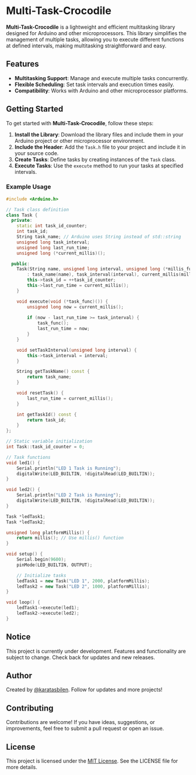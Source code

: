# Multi-Task-Crocodile

**Multi-Task-Crocodile** is a lightweight and efficient multitasking library designed for Arduino and other microprocessors. This library simplifies the management of multiple tasks, allowing you to execute different functions at defined intervals, making multitasking straightforward and easy.

## Features

- **Multitasking Support**: Manage and execute multiple tasks concurrently.
- **Flexible Scheduling**: Set task intervals and execution times easily.
- **Compatibility**: Works with Arduino and other microprocessor platforms.

## Getting Started

To get started with **Multi-Task-Crocodile**, follow these steps:

1. **Install the Library**: Download the library files and include them in your Arduino project or other microprocessor environment.
2. **Include the Header**: Add the `Task.h` file to your project and include it in your source code.
3. **Create Tasks**: Define tasks by creating instances of the `Task` class.
4. **Execute Tasks**: Use the `execute` method to run your tasks at specified intervals.

### Example Usage

```cpp
#include <Arduino.h>

// Task class definition
class Task {
  private:
    static int task_id_counter;
    int task_id;
    String task_name; // Arduino uses String instead of std::string
    unsigned long task_interval;
    unsigned long last_run_time;
    unsigned long (*current_millis)();

  public:
    Task(String name, unsigned long interval, unsigned long (*millis_func)()) 
        : task_name(name), task_interval(interval), current_millis(millis_func) {
        this->task_id = ++task_id_counter;
        this->last_run_time = current_millis();
    }

    void execute(void (*task_func)()) {
        unsigned long now = current_millis();
        
        if (now - last_run_time >= task_interval) {
            task_func();
            last_run_time = now;
        }
    }

    void setTaskInterval(unsigned long interval) {
        this->task_interval = interval;
    }

    String getTaskName() const {
        return task_name;
    }

    void resetTask() {
        last_run_time = current_millis();
    }

    int getTaskId() const {
        return task_id;
    }
};

// Static variable initialization
int Task::task_id_counter = 0;

// Task functions
void led1() {
    Serial.println("LED 1 Task is Running");
    digitalWrite(LED_BUILTIN, !digitalRead(LED_BUILTIN));
}

void led2() {
    Serial.println("LED 2 Task is Running");
    digitalWrite(LED_BUILTIN, !digitalRead(LED_BUILTIN));
}

Task *ledTask1;
Task *ledTask2;

unsigned long platformMillis() {
    return millis(); // Use millis() function
}

void setup() {
    Serial.begin(9600);
    pinMode(LED_BUILTIN, OUTPUT);

    // Initialize tasks
    ledTask1 = new Task("LED 1", 2000, platformMillis);
    ledTask2 = new Task("LED 2", 1000, platformMillis);
}

void loop() {
    ledTask1->execute(led1);
    ledTask2->execute(led2);
}
```

## Notice

This project is currently under development. Features and functionality are subject to change. Check back for updates and new releases.

## Author

Created by [@karatasbilen](https://twitter.com/karatasbilen). Follow for updates and more projects!

## Contributing

Contributions are welcome! If you have ideas, suggestions, or improvements, feel free to submit a pull request or open an issue.

## License

This project is licensed under the [MIT License](https://choosealicense.com/licenses/mit/). See the LICENSE file for more details.

